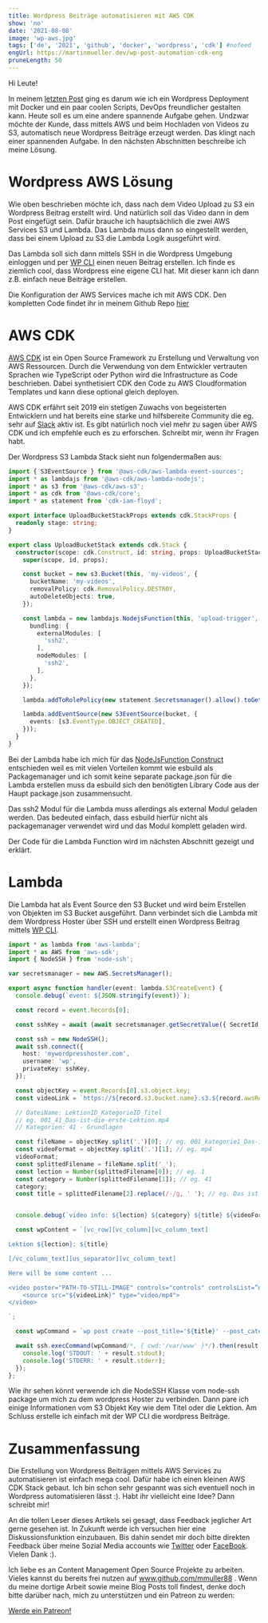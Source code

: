 ```yaml
---
title: Wordpress Beiträge automatisieren mit AWS CDK
show: 'no'
date: '2021-08-08'
image: 'wp-aws.jpg'
tags: ['de', '2021', 'github', 'docker', 'wordpress', 'cdk'] #nofeed
engUrl: https://martinmueller.dev/wp-post-automation-cdk-eng
pruneLength: 50
---
```


Hi Leute!

In meinem [letzten Post](https://martinmueller.dev/wordpress-with-docker) ging es darum wie ich ein Wordpress Deployment mit Docker und ein paar coolen Scripts, DevOps freundlicher gestalten kann. Heute soll es um eine andere spannende Aufgabe gehen. Undzwar möchte der Kunde, dass mittels AWS und beim Hochladen von Videos zu S3, automatisch neue Wordpress Beiträge erzeugt werden. Das klingt nach einer spannenden Aufgabe. In den nächsten Abschnitten beschreibe ich meine Lösung.

# Wordpress AWS Lösung

Wie oben beschrieben möchte ich, dass nach dem Video Upload zu S3 ein Wordpress Beitrag erstellt wird. Und natürlich soll das Video dann in dem Post eingefügt sein. Dafür brauche ich hauptsächlich die zwei AWS Services S3 und Lambda. Das Lambda muss dann so eingestellt werden, dass bei einem Upload zu S3 die Lambda Logik ausgeführt wird.

Das Lambda soll sich dann mittels SSH in die Wordpress Umgebung einloggen und per [WP CLI](https://developer.wordpress.org/cli/commands/post/create/) einen neuen Beitrag erstellen. Ich finde es ziemlich cool, dass Wordpress eine eigene CLI hat. Mit dieser kann ich dann z.B. einfach neue Beiträge erstellen.

Die Konfiguration der AWS Services mache ich mit AWS CDK. Den kompletten Code findet ihr in meinem Github Repo [hier](https://github.com/hacking-akademie/video-up)

# AWS CDK
[AWS CDK](https://github.com/aws/aws-cdk) ist ein Open Source Framework zu Erstellung und Verwaltung von AWS Ressourcen. Durch die Verwendung von dem Entwickler vertrauten Sprachen wie TypeScript oder Python wird die Infrastructure as Code beschrieben. Dabei synthetisiert CDK den Code zu AWS Cloudformation Templates und kann diese optional gleich deployen.

AWS CDK erfährt seit 2019 ein stetigen Zuwachs von begeisterten Entwicklern und hat bereits eine starke und hilfsbereite Community die eg. sehr auf [Slack](https://cdk-dev.slack.com) aktiv ist. Es gibt natürlich noch viel mehr zu sagen über AWS CDK und ich empfehle euch es zu erforschen. Schreibt mir, wenn ihr Fragen habt.

Der Wordpress S3 Lambda Stack sieht nun folgendermaßen aus:

```ts
import { S3EventSource } from '@aws-cdk/aws-lambda-event-sources';
import * as lambdajs from '@aws-cdk/aws-lambda-nodejs';
import * as s3 from '@aws-cdk/aws-s3';
import * as cdk from '@aws-cdk/core';
import * as statement from 'cdk-iam-floyd';

export interface UploadBucketStackProps extends cdk.StackProps {
  readonly stage: string;
}

export class UploadBucketStack extends cdk.Stack {
  constructor(scope: cdk.Construct, id: string, props: UploadBucketStackProps) {
    super(scope, id, props);

    const bucket = new s3.Bucket(this, 'my-videos', {
      bucketName: 'my-videos',
      removalPolicy: cdk.RemovalPolicy.DESTROY,
      autoDeleteObjects: true,
    });

    const lambda = new lambdajs.NodejsFunction(this, 'upload-trigger', {
      bundling: {
        externalModules: [
          'ssh2',
        ],
        nodeModules: [
          'ssh2',
        ],
      },
    });

    lambda.addToRolePolicy(new statement.Secretsmanager().allow().toGetSecretValue());

    lambda.addEventSource(new S3EventSource(bucket, {
      events: [s3.EventType.OBJECT_CREATED],
    }));
  }
}
```

Bei der Lambda habe ich mich für das [NodeJsFunction Construct](https://docs.aws.amazon.com/cdk/api/latest/docs/@aws-cdk_aws-lambda-nodejs.NodejsFunction.html) entschieden weil es mit vielen Vorteilen kommt wie esbuild als Packagemanager und ich somit keine separate package.json für die Lambda erstellen muss da esbuild sich den benötigten Library Code aus der Haupt package.json zusammensucht.

Das ssh2 Modul für die Lambda muss allerdings als external Modul geladen werden. Das bedeuted einfach, dass esbuild hierfür nicht als packagemanager verwendet wird und das Modul komplett geladen wird.

Der Code für die Lambda Function wird im nächsten Abschnitt gezeigt und erklärt.

# Lambda
Die Lambda hat als Event Source den S3 Bucket und wird beim Erstellen von Objekten im S3 Bucket ausgeführt. Dann verbindet sich die Lambda mit dem Wordpress Hoster über SSH und erstellt einen Wordpress Beitrag mittels [WP CLI](https://developer.wordpress.org/cli/commands/post/create/).

```ts
import * as lambda from 'aws-lambda';
import * as AWS from 'aws-sdk';
import { NodeSSH } from 'node-ssh';

var secretsmanager = new AWS.SecretsManager();

export async function handler(event: lambda.S3CreateEvent) {
  console.debug(`event: ${JSON.stringify(event)}`);

  const record = event.Records[0];

  const sshKey = await (await secretsmanager.getSecretValue({ SecretId: 'sshkey' }).promise()).SecretString;

  const ssh = new NodeSSH();
  await ssh.connect({
    host: 'mywordpresshoster.com',
    username: 'wp',
    privateKey: sshKey,
  });

  const objectKey = event.Records[0].s3.object.key;
  const videoLink = `https://${record.s3.bucket.name}.s3.${record.awsRegion}.amazonaws.com/${objectKey}`;

  // DateiName: LektionID_KategorieID_Titel
  // eg. 001_41_Das-ist-die-erste-Lektion.mp4
  // Kategorien: 41 - Grundlagen

  const fileName = objectKey.split('.')[0]; // eg. 001_kategorie1_Das-ist-die-erste-Lektion
  const videoFormat = objectKey.split('.')[1]; // eg. mp4
  videoFormat;
  const splittedFilename = fileName.split('_');
  const lection = Number(splittedFilename[0]); // eg. 1
  const category = Number(splittedFilename[1]); // eg. 41
  category;
  const title = splittedFilename[2].replace(/-/g, ' '); // eg. Das ist die erste Lektion


  console.debug(`video info: ${lection} ${category} ${title} ${videoFormat}`);

  const wpContent = `[vc_row][vc_column][vc_column_text]

Lektion ${lection}: ${title}

[/vc_column_text][us_separator][vc_column_text]

Here will be some content ...

<video poster="PATH-TO-STILL-IMAGE" controls="controls" controlsList=”nodownload” width="640" height="360">
    <source src="${videoLink}" type="video/mp4">
</video>

`;

  const wpCommand = `wp post create --post_title='${title}' --post_categories='${category}' --post_content='${wpContent}'`; // category?

  await ssh.execCommand(wpCommand/*, { cwd:'/var/www' }*/).then(result => {
    console.log('STDOUT: ' + result.stdout);
    console.log('STDERR: ' + result.stderr);
  });
};
```

Wie ihr sehen könnt verwende ich die NodeSSH Klasse vom node-ssh package um mich zu dem wordpress Hoster zu verbinden. Dann pare ich einige Informationen vom S3 Objekt Key wie dem Titel oder die Lektion. Am Schluss erstelle ich einfach mit der WP CLI die wordpress Beiträge.

# Zusammenfassung
Die Erstellung von Wordpress Beiträgen mittels AWS Services zu automatisieren ist einfach mega cool. Dafür habe ich einen kleinen AWS CDK Stack gebaut. Ich bin schon sehr gespannt was sich eventuell noch in Wordpress automatisieren lässt :). Habt ihr vielleicht eine Idee? Dann schreibt mir!

An die tollen Leser dieses Artikels sei gesagt, dass Feedback jeglicher Art gerne gesehen ist. In Zukunft werde ich versuchen hier eine Diskussionsfunktion einzubauen. Bis dahin sendet mir doch bitte direkten Feedback über meine Sozial Media accounts wie [Twitter](https://twitter.com/MartinMueller_) oder [FaceBook](https://www.facebook.com/martin.muller.10485). Vielen Dank :).

Ich liebe es an Content Management Open Source Projekte zu arbeiten. Vieles kannst du bereits frei nutzen auf www.github.com/mmuller88 . Wenn du meine dortige Arbeit sowie meine Blog Posts toll findest, denke doch bitte darüber nach, mich zu unterstützen und ein Patreon zu werden:

<a href="https://www.patreon.com/bePatron?u=29010217" data-patreon-widget-type="become-patron-button">Werde ein Patreon!</a><script async src="https://c6.patreon.com/becomePatronButton.bundle.js"></script>